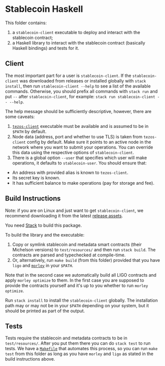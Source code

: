 <!--
SPDX-FileCopyrightText: 2020 TQ Tezos
SPDX-License-Identifier: MIT
-->

# Stablecoin Haskell

This folder contains:

1. a `stablecoin-client` executable to deploy and interact with the stablecoin contract;
1. a Haskell library to interact with the stablecoin contract (basically Haskell bindings) and tests for it.

## Client

The most important part for a user is `stablecoin-client`.
If the `stablecoin-client` was downloaded from releases or installed globally with `stack install`, then run `stablecoin-client --help`
to see a list of the available commands.
Otherwise, you should prefix all commands with `stack run` and put `--` after `stablecoin-client`, for example: `stack run stablecoin-client -- --help`.

The help message should be sufficiently descriptive, however, there are some caveats:
1. [`tezos-client`](http://tezos.gitlab.io/introduction/howtoget.html) executable must be available and is assumed to be in `$PATH` by default.
1. Node data (address, port and whether to use TLS) is taken from `tezos-client` config by default.
Make sure it points to an active node in the network where you want to submit your operations.
You can override this data using the respective options of `stablecoin-client`.
1. There is a global option `--user` that specifies which user will make operations, it defaults to `stablecoin-user`.
You should ensure that:
  * An address with provided alias is known to `tezos-client`.
  * Its secret key is known.
  * It has sufficient balance to make operations (pay for storage and fee).

## Build Instructions

Note: if you are on Linux and just want to get `stablecoin-client`, we recommend downloading it from the latest [release assets](https://github.com/tqtezos/stablecoin/releases/latest).

You need [Stack](http://haskellstack.org/) to build this package.

To build the library and the executable:
1. Copy or symlink  stablecoin and metadata smart contracts (their Michelson versions) to `test/resources/` and then run `stack build`.
The contracts are parsed and typechecked at compile-time.
2. Or, alternatively, run `make build` (from this folder) provided that you have `ligo` and [`morley`](https://gitlab.com/morley-framework/morley) in your `$PATH`.

Note that in the second case we automatically build all LIGO contracts and apply `morley optimize` to them.
In the first case you are supposed to provide the contracts yourself and it's up to you whether to run `morley optimize`.

Run `stack install` to install the `stablecoin-client` globally.
The installation path may or may not be in your `$PATH` depending on your system, but it should be printed as part of the output.

## Tests

Tests require the stablecoin and metadata contracts to be in `test/resources/`.
After you put them there you can do `stack test` to run tests.
We have a [`Makefile`](Makefile) that automates this process, so you can run `make test` from this folder as long as you have `morley` and `ligo` as stated in the build instructions above.
